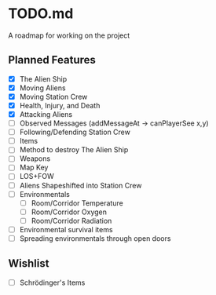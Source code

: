 # TODO.md
A roadmap for working on the project

## Planned Features
* [X] The Alien Ship
* [X] Moving Aliens
* [X] Moving Station Crew
* [X] Health, Injury, and Death
* [X] Attacking Aliens
* [ ] Observed Messages (addMessageAt -> canPlayerSee x,y)
* [ ] Following/Defending Station Crew
* [ ] Items
* [ ] Method to destroy The Alien Ship
* [ ] Weapons
* [ ] Map Key
* [ ] LOS+FOW
* [ ] Aliens Shapeshifted into Station Crew
* [ ] Environmentals
  * [ ] Room/Corridor Temperature
  * [ ] Room/Corridor Oxygen
  * [ ] Room/Corridor Radiation
* [ ] Environmental survival items
* [ ] Spreading environmentals through open doors

## Wishlist
* [ ] Schrödinger's Items
